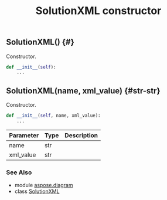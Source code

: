 ﻿---
title: SolutionXML constructor
second_title: Aspose.Diagram for Python via .NET API References
description: 
type: docs
weight: 10
url: /python-net/aspose.diagram/solutionxml/__init__/
is_root: false
---

## SolutionXML() {#}

Constructor.



```python
def __init__(self):
    ...
```




## SolutionXML(name, xml_value) {#str-str}

Constructor.



```python
def __init__(self, name, xml_value):
    ...
```


| Parameter | Type | Description |
| :- | :- | :- |
| name | str |  |
| xml_value | str |  |



### See Also
* module [aspose.diagram](../../)
* class [SolutionXML](/diagram/python-net/aspose.diagram/solutionxml)
